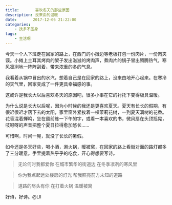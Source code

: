 ```yaml
---
title:       喜欢冬天的那些原因
description: 没来由的温暖
date:       2017-12-05 21:22:00
categories:
    - 技多不压身
tags:
    - 生活啊
---
```


今天一个人下班走在回家的路上，在西门的小摊边等老板打包一份肉片，一份肉夹馍。小摊上土耳其烤肉的架子发出滋滋的烤肉声，煮肉片的锅子冒出腾腾热气，寒风凛冽地一阵阵刮着，带来浓重的冬的气息。

我看着从锅中冒出的水汽，想着自己是在回家的路上，没来由地开心起来。在寒冷的天气里，回家变成了一件更具幸福感的事。

这或许是我长大以后喜欢冬天的原因吧，很多小事在它的衬托下变得极具温暖。

为什么说是长大以后呢，因为小时候的我还是更喜欢夏天。夏天有长长的假期，有很迟很迟才落下去的太阳，家里窗外紧挨着一棵茉莉花树，一到夏天满树的花香。花香混着蝉鸣，坐在窗前练一下午的字，或看一本喜欢的书，微风扇在头顶摇晃，吱呀呀的声音把整个夏日拉得愈加悠长……

可惜啊，时间一晃，就没了长长的暑假。

如今还是冬天好些，喝小酒，涮火锅，暖被窝，在回家的路上看街对面的路灯都多了三分暖意。手里提着热乎乎的吃食，开心得想要写诗。


>无论何时我都爱你
>在城市繁华的街道边
>在冬季凛冽的寒风里

>你为我点起远处楼房的灯光
>帮我照亮前方未知的道路

>道路的尽头有你
>在打着火锅
>温暖被窝


好诗，好诗。@Lll